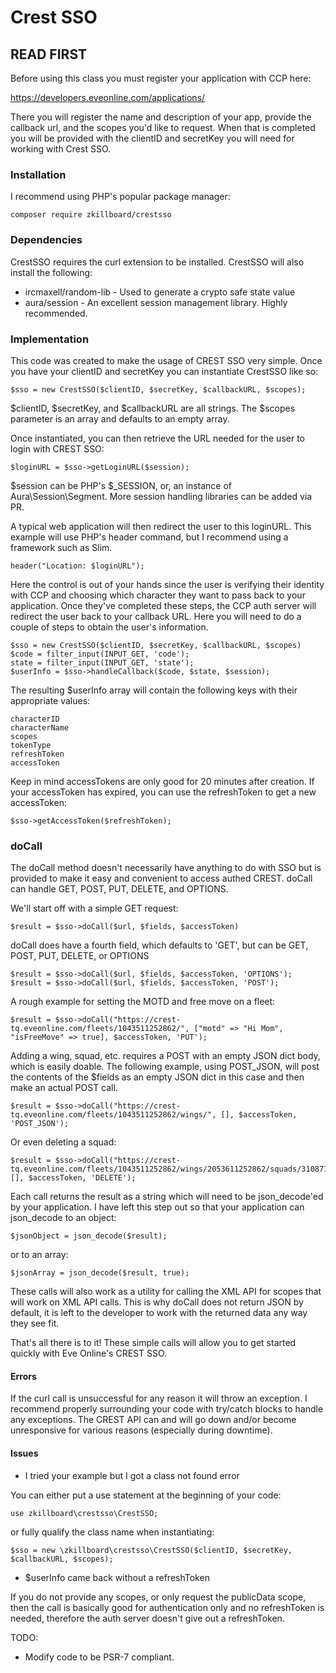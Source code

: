 # Crest SSO

## READ FIRST

Before using this class you must register your application with CCP here:

https://developers.eveonline.com/applications/

There you will register the name and description of your app, provide the callback url, and the scopes you'd like to request. When that is completed you will be provided with the clientID and secretKey you will need for working with Crest SSO.

### Installation

I recommend using PHP's popular package manager:

    composer require zkillboard/crestsso

### Dependencies

CrestSSO requires the curl extension to be installed. CrestSSO will also install the following:

* ircmaxell/random-lib - Used to generate a crypto safe state value
* aura/session - An excellent session management library. Highly recommended.

### Implementation

This code was created to make the usage of CREST SSO very simple. Once you have your clientID and secretKey you can instantiate CrestSSO like so:

    $sso = new CrestSSO($clientID, $secretKey, $callbackURL, $scopes);

$clientID, $secretKey, and $callbackURL are all strings. The $scopes parameter is an array and defaults to an empty array.

Once instantiated, you can then retrieve the URL needed for the user to login with CREST SSO:

    $loginURL = $sso->getLoginURL($session);

$session can be PHP's $_SESSION, or, an instance of Aura\Session\Segment. More session handling libraries can be added via PR.
    
A typical web application will then redirect the user to this loginURL. This example will use PHP's header command, but I recommend using a framework such as Slim.

    header("Location: $loginURL");

Here the control is out of your hands since the user is verifying their identity with CCP and choosing which character they want to pass back to your application. Once they've completed these steps, the CCP auth server will redirect the user back to your callback URL. Here you will need to do a couple of steps to obtain the user's information.

    $sso = new CrestSSO($clientID, $secretKey, $callbackURL, $scopes)
    $code = filter_input(INPUT_GET, 'code');
    state = filter_input(INPUT_GET, 'state');
    $userInfo = $sso->handleCallback($code, $state, $session);

The resulting $userInfo array will contain the following keys with their appropriate values:

    characterID
    characterName
    scopes
    tokenType
    refreshToken
    accessToken

Keep in mind accessTokens are only good for 20 minutes after creation. If your accessToken has expired, you can use the refreshToken to get a new accessToken:

    $sso->getAccessToken($refreshToken);
    
### doCall

The doCall method doesn't necessarily have anything to do with SSO but is provided to make it easy and convenient to access authed CREST. doCall can handle GET, POST, PUT, DELETE, and OPTIONS.

We'll start off with a simple GET request:

    $result = $sso->doCall($url, $fields, $accessToken)

doCall does have a fourth field, which defaults to 'GET', but can be GET, POST, PUT, DELETE, or OPTIONS

    $result = $sso->doCall($url, $fields, $accessToken, 'OPTIONS');
    $result = $sso->doCall($url, $fields, $accessToken, 'POST');
    
A rough example for setting the MOTD and free move on a fleet:

    $result = $sso->doCall("https://crest-tq.eveonline.com/fleets/1043511252862/", ["motd" => "Hi Mom", "isFreeMove" => true], $accessToken, 'PUT');

Adding a wing, squad, etc. requires a POST with an empty JSON dict body, which is easily doable. The following example, using POST_JSON, will post the contents of the $fields as an empty JSON dict in this case and then make an actual POST call.

    $result = $sso->doCall("https://crest-tq.eveonline.com/fleets/1043511252862/wings/", [], $accessToken, 'POST_JSON');

Or even deleting a squad:

    $result = $sso->doCall("https://crest-tq.eveonline.com/fleets/1043511252862/wings/2053611252862/squads/3108711252862/", [], $accessToken, 'DELETE');

Each call returns the result as a string which will need to be json_decode'ed by your application. I have left this step out so that your application can json_decode to an object:

    $jsonObject = json_decode($result);

or to an array:

    $jsonArray = json_decode($result, true);
    
These calls will also work as a utility for calling the XML API for scopes that will work on XML API calls. This is why doCall does not return JSON by default, it is left to the developer to work with the returned data any way they see fit.
  
That's all there is to it! These simple calls will allow you to get started quickly with Eve Online's CREST SSO.

#### Errors

If the curl call is unsuccessful for any reason it will throw an exception. I recommend properly surrounding your code with try/catch blocks to handle any exceptions. The CREST API can and will go down and/or become unresponsive for various reasons (especially during downtime).

#### Issues

* I tried your example but I got a class not found error

You can either put a use statement at the beginning of your code:

    use zkillboard\crestsso\CrestSSO;

or fully qualify the class name when instantiating:

    $sso = new \zkillboard\crestsso\CrestSSO($clientID, $secretKey, $callbackURL, $scopes);
    
* $userInfo came back without a refreshToken

If you do not provide any scopes, or only request the publicData scope, then the call is basically good for authentication only and no refreshToken is needed, therefore the auth server doesn't give out a refreshToken.

TODO: 

* Modify code to be PSR-7 compliant.
